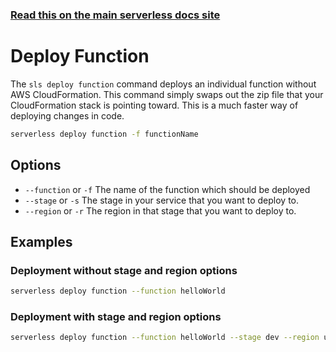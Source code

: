 <!--
title: Serverless Framework Commands - AWS Lambda - Deploy Function
menuText: Deploy Function
menuOrder: 5
description: Deploy your AWS Lambda functions quickly without cloudformation
layout: Doc
-->

<!-- DOCS-SITE-LINK:START automatically generated  -->
### [Read this on the main serverless docs site](https://www.serverless.com/framework/docs/providers/aws/cli-reference/deploy-function)
<!-- DOCS-SITE-LINK:END -->

# Deploy Function

The `sls deploy function` command deploys an individual function without AWS CloudFormation.  This command simply swaps out the zip file that your CloudFormation stack is pointing toward.  This is a much faster way of deploying changes in code.

```bash
serverless deploy function -f functionName
```

## Options
- `--function` or `-f` The name of the function which should be deployed
- `--stage` or `-s` The stage in your service that you want to deploy to.
- `--region` or `-r` The region in that stage that you want to deploy to.

## Examples

### Deployment without stage and region options

```bash
serverless deploy function --function helloWorld
```

### Deployment with stage and region options

```bash
serverless deploy function --function helloWorld --stage dev --region us-east-1
```

